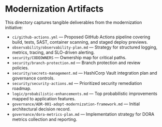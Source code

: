 # Modernization Artifacts

This directory captures tangible deliverables from the modernization initiative:

- `ci/github-actions.yml` — Proposed GitHub Actions pipeline covering build, tests, SAST, container scanning, and staged deploy previews.
- `observability/observability-plan.md` — Strategy for structured logging, metrics, tracing, and SLO-driven alerting.
- `security/CODEOWNERS` — Ownership map for critical paths.
- `security/branch-protection.md` — Branch protection and review policies.
- `security/secrets-management.md` — HashiCorp Vault integration plan and governance controls.
- `security/security-actions.md` — Prioritized security remediation roadmap.
- `logic/probabilistic-enhancements.md` — Top probabilistic improvements mapped to application features.
- `governance/ADR-001-adopt-modernization-framework.md` — Initial architectural decision record.
- `governance/dora-metrics-plan.md` — Implementation strategy for DORA metrics collection and reporting.
